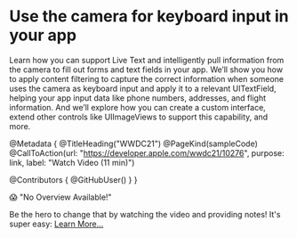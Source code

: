 # Use the camera for keyboard input in your app

Learn how you can support Live Text and intelligently pull information from the camera to fill out forms and text fields in your app. We’ll show you how to apply content filtering to capture the correct information when someone uses the camera as keyboard input and apply it to a relevant UITextField, helping your app input data like phone numbers, addresses, and flight information. And we’ll explore how you can create a custom interface, extend other controls like UIImageViews to support this capability, and more.

@Metadata {
   @TitleHeading("WWDC21")
   @PageKind(sampleCode)
   @CallToAction(url: "https://developer.apple.com/wwdc21/10276", purpose: link, label: "Watch Video (11 min)")

   @Contributors {
      @GitHubUser(<replace this with your GitHub handle>)
   }
}

😱 "No Overview Available!"

Be the hero to change that by watching the video and providing notes! It's super easy:
 [Learn More…](https://wwdcnotes.com/documentation/wwdcnotes/contributing)
